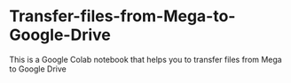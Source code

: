 # Transfer-files-from-Mega-to-Google-Drive
This is a Google Colab notebook that helps you to transfer files from Mega to Google Drive
